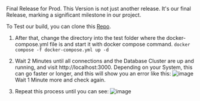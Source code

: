 Final Release for Prod. 
This Version is not just another release. It's our final Release, marking a significant milestone in our project. 

To Test our build, you can clone this [Repo](https://github.com/dio-it/test_repo_p_and_d_systems).

1. After that, change the directory into the test folder where the docker-compose.yml file is and start it with docker compose command. 
`docker compose -f docker-compose.yml up -d`
2. Wait 2 Minutes until all connections and the Database Cluster are up and running, and visit http://localhost:3000.
Depending on your System, this can go faster or longer, and this will show you an error like this: 
![image](https://github.com/devTigr/00_TransferArbeit/assets/114735584/5d0960dd-f6d3-42fc-a23b-6ca206c92478)
Wait 1 Minute more and check again. 

3. Repeat this process until you can see:
![image](https://github.com/devTigr/00_TransferArbeit/assets/114735584/e873dac2-8c28-4118-8527-957e822f2b27)
